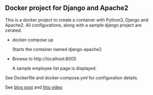 ## Docker project for Django and Apache2

This is a docker project to create a container with Python3, Django and Apache2. All configurations, along with a sample django project are cerated.

* docker-compose up

    Starts the container named django-apache2
* Browse to http://localhost:8005

    A sample employee list page is displayed.

See Dockerfile and docker-compose.yml for configuration details.

See [blog post](http://ramkulkarni.com/blog/docker-project-for-python3-djaongo-and-apache2-setup/) and [this video](https://youtu.be/OtZmCBR7J-k)
